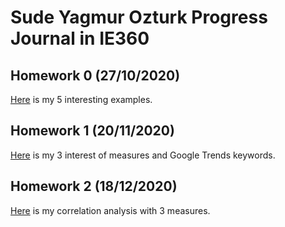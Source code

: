 # Sude Yagmur Ozturk Progress Journal in IE360

## Homework 0 (27/10/2020)
[Here](files\hw0.html) is my 5 interesting examples.

## Homework 1 (20/11/2020)
[Here](files\hw1\hw1.html) is my 3 interest of measures and Google Trends keywords.

## Homework 2 (18/12/2020)
[Here](files\hw2\HW2.html) is my correlation analysis with 3 measures.